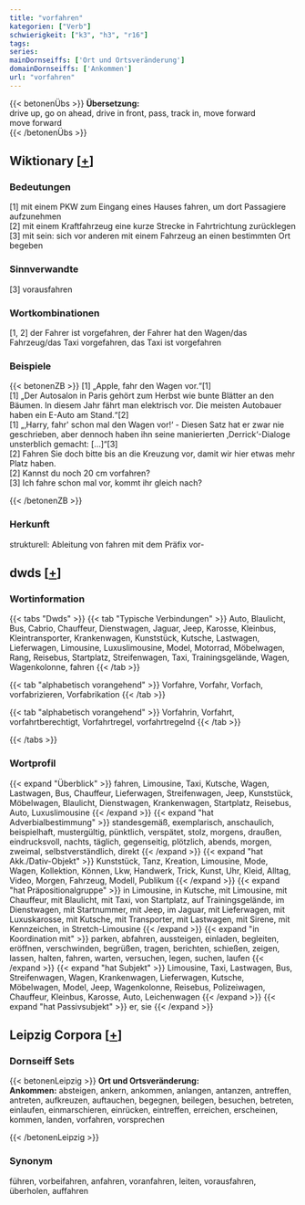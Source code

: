 ```yaml
---
title: "vorfahren"
kategorien: ["Verb"]
schwierigkeit: ["k3", "h3", "r16"]
tags:
series:
mainDornseiffs: ['Ort und Ortsveränderung']
domainDornseiffs: ['Ankommen']
url: "vorfahren"
---
```


{{< betonenÜbs >}}
**Übersetzung:**  
drive up, go on ahead, drive in front, pass, track in, move forward  
move forward  
{{< /betonenÜbs >}}

## Wiktionary [[+](https://de.wiktionary.org/wiki/vorfahren)]

### Bedeutungen
[1] mit einem PKW zum Eingang eines Hauses fahren, um dort Passagiere aufzunehmen  
[2] mit einem Kraftfahrzeug eine kurze Strecke in Fahrtrichtung zurücklegen  
[3] mit sein: sich vor anderen mit einem Fahrzeug an einen bestimmten Ort begeben  

### Sinnverwandte
[3] vorausfahren  

### Wortkombinationen
[1, 2] der Fahrer ist vorgefahren, der Fahrer hat den Wagen/das Fahrzeug/das Taxi vorgefahren, das Taxi ist vorgefahren  

### Beispiele
{{< betonenZB >}}
[1] „Apple, fahr den Wagen vor.“[1]  
[1] „Der Autosalon in Paris gehört zum Herbst wie bunte Blätter an den Bäumen. In diesem Jahr fährt man elektrisch vor. Die meisten Autobauer haben ein E-Auto am Stand.“[2]  
[1] „‚Harry, fahr' schon mal den Wagen vor!‘ - Diesen Satz hat er zwar nie geschrieben, aber dennoch haben ihn seine manierierten ‚Derrick‘-Dialoge unsterblich gemacht: […]“[3]  
[2] Fahren Sie doch bitte bis an die Kreuzung vor, damit wir hier etwas mehr Platz haben.  
[2] Kannst du noch 20 cm vorfahren?  
[3] Ich fahre schon mal vor, kommt ihr gleich nach?  

{{< /betonenZB >}}
### Herkunft
strukturell: Ableitung von fahren mit dem Präfix vor-  



## dwds [[+](https://www.dwds.de/wb/vorfahren)]

### Wortinformation
{{< tabs "Dwds" >}}
{{< tab "Typische Verbindungen" >}}
Auto, Blaulicht, Bus, Cabrio, Chauffeur, Dienstwagen, Jaguar, Jeep, Karosse, Kleinbus, Kleintransporter, Krankenwagen, Kunststück, Kutsche, Lastwagen, Lieferwagen, Limousine, Luxuslimousine, Model, Motorrad, Möbelwagen, Rang, Reisebus, Startplatz, Streifenwagen, Taxi, Trainingsgelände, Wagen, Wagenkolonne, fahren
{{< /tab >}}

{{< tab "alphabetisch vorangehend" >}}
Vorfahre, Vorfahr, Vorfach, vorfabrizieren, Vorfabrikation
{{< /tab >}}

{{< tab "alphabetisch vorangehend" >}}
Vorfahrin, Vorfahrt, vorfahrtberechtigt, Vorfahrtregel, vorfahrtregelnd
{{< /tab >}}

{{< /tabs >}}

### Wortprofil
{{< expand "Überblick" >}} fahren, Limousine, Taxi, Kutsche, Wagen, Lastwagen, Bus, Chauffeur, Lieferwagen, Streifenwagen, Jeep, Kunststück, Möbelwagen, Blaulicht, Dienstwagen, Krankenwagen, Startplatz, Reisebus, Auto, Luxuslimousine {{< /expand >}}
{{< expand "hat Adverbialbestimmung" >}} standesgemäß, exemplarisch, anschaulich, beispielhaft, mustergültig, pünktlich, verspätet, stolz, morgens, draußen, eindrucksvoll, nachts, täglich, gegenseitig, plötzlich, abends, morgen, zweimal, selbstverständlich, direkt {{< /expand >}}
{{< expand "hat Akk./Dativ-Objekt" >}} Kunststück, Tanz, Kreation, Limousine, Mode, Wagen, Kollektion, Können, Lkw, Handwerk, Trick, Kunst, Uhr, Kleid, Alltag, Video, Morgen, Fahrzeug, Modell, Publikum {{< /expand >}}
{{< expand "hat Präpositionalgruppe" >}} in Limousine, in Kutsche, mit Limousine, mit Chauffeur, mit Blaulicht, mit Taxi, von Startplatz, auf Trainingsgelände, im Dienstwagen, mit Startnummer, mit Jeep, im Jaguar, mit Lieferwagen, mit Luxuskarosse, mit Kutsche, mit Transporter, mit Lastwagen, mit Sirene, mit Kennzeichen, in Stretch-Limousine {{< /expand >}}
{{< expand "in Koordination mit" >}} parken, abfahren, aussteigen, einladen, begleiten, eröffnen, verschwinden, begrüßen, tragen, berichten, schießen, zeigen, lassen, halten, fahren, warten, versuchen, legen, suchen, laufen {{< /expand >}}
{{< expand "hat Subjekt" >}} Limousine, Taxi, Lastwagen, Bus, Streifenwagen, Wagen, Krankenwagen, Lieferwagen, Kutsche, Möbelwagen, Model, Jeep, Wagenkolonne, Reisebus, Polizeiwagen, Chauffeur, Kleinbus, Karosse, Auto, Leichenwagen {{< /expand >}}
{{< expand "hat Passivsubjekt" >}} er, sie {{< /expand >}}

## Leipzig Corpora [[+](https://corpora.uni-leipzig.de/en/res?word=vorfahren&corpusId=deu_newscrawl-public_2018)]

### Dornseiff Sets
{{< betonenLeipzig >}}
**Ort und Ortsveränderung:**  
**Ankommen:** absteigen, ankern, ankommen, anlangen, antanzen, antreffen, antreten, aufkreuzen, auftauchen, begegnen, beilegen, besuchen, betreten, einlaufen, einmarschieren, einrücken, eintreffen, erreichen, erscheinen, kommen, landen, vorfahren, vorsprechen  

{{< /betonenLeipzig >}}

### Synonym
führen, vorbeifahren, anfahren, voranfahren, leiten, vorausfahren, überholen, auffahren

